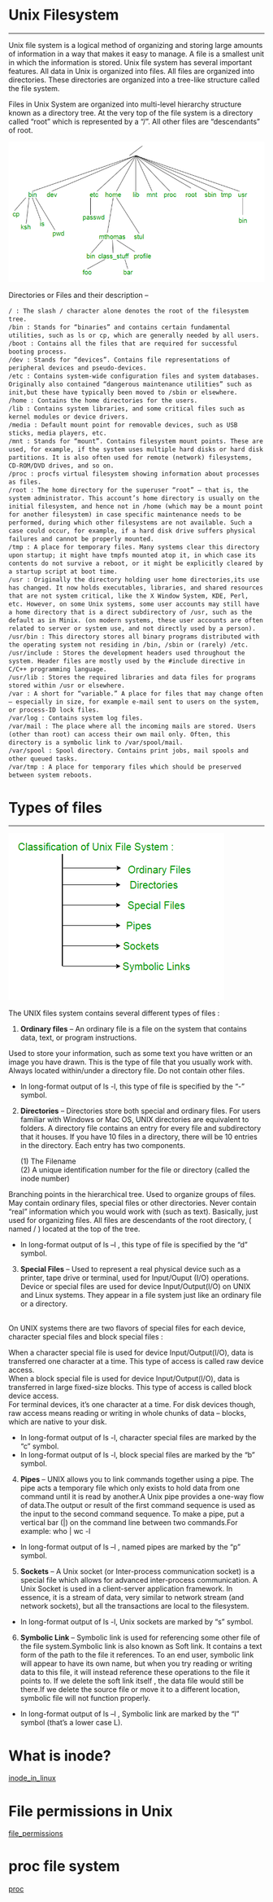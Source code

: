 # Unix Filesystem

---

Unix file system is a logical method of organizing and storing large amounts of information in a way that makes it easy to manage. A file is a smallest unit in which the information is stored. Unix file system has several important features. All data in Unix is organized into files. All files are organized into directories. These directories are organized into a tree-like structure called the file system.

Files in Unix System are organized into multi-level hierarchy structure known as a directory tree. At the very top of the file system is a directory called “root” which is represented by a “/”. All other files are “descendants” of root.

![filesystem_hierarchy](.images/fileystem_hierarchy.png)

Directories or Files and their description –

```
/ : The slash / character alone denotes the root of the filesystem tree.
/bin : Stands for “binaries” and contains certain fundamental utilities, such as ls or cp, which are generally needed by all users.
/boot : Contains all the files that are required for successful booting process.
/dev : Stands for “devices”. Contains file representations of peripheral devices and pseudo-devices.
/etc : Contains system-wide configuration files and system databases. Originally also contained “dangerous maintenance utilities” such as init,but these have typically been moved to /sbin or elsewhere.
/home : Contains the home directories for the users.
/lib : Contains system libraries, and some critical files such as kernel modules or device drivers.
/media : Default mount point for removable devices, such as USB sticks, media players, etc.
/mnt : Stands for “mount”. Contains filesystem mount points. These are used, for example, if the system uses multiple hard disks or hard disk partitions. It is also often used for remote (network) filesystems, CD-ROM/DVD drives, and so on.
/proc : procfs virtual filesystem showing information about processes as files.
/root : The home directory for the superuser “root” – that is, the system administrator. This account’s home directory is usually on the initial filesystem, and hence not in /home (which may be a mount point for another filesystem) in case specific maintenance needs to be performed, during which other filesystems are not available. Such a case could occur, for example, if a hard disk drive suffers physical failures and cannot be properly mounted.
/tmp : A place for temporary files. Many systems clear this directory upon startup; it might have tmpfs mounted atop it, in which case its contents do not survive a reboot, or it might be explicitly cleared by a startup script at boot time.
/usr : Originally the directory holding user home directories,its use has changed. It now holds executables, libraries, and shared resources that are not system critical, like the X Window System, KDE, Perl, etc. However, on some Unix systems, some user accounts may still have a home directory that is a direct subdirectory of /usr, such as the default as in Minix. (on modern systems, these user accounts are often related to server or system use, and not directly used by a person).
/usr/bin : This directory stores all binary programs distributed with the operating system not residing in /bin, /sbin or (rarely) /etc.
/usr/include : Stores the development headers used throughout the system. Header files are mostly used by the #include directive in C/C++ programming language.
/usr/lib : Stores the required libraries and data files for programs stored within /usr or elsewhere.
/var : A short for “variable.” A place for files that may change often – especially in size, for example e-mail sent to users on the system, or process-ID lock files.
/var/log : Contains system log files.
/var/mail : The place where all the incoming mails are stored. Users (other than root) can access their own mail only. Often, this directory is a symbolic link to /var/spool/mail.
/var/spool : Spool directory. Contains print jobs, mail spools and other queued tasks.
/var/tmp : A place for temporary files which should be preserved between system reboots.
```

# Types of files

---

![file_types](.images/file_types.png)


The UNIX files system contains several different types of files :

1. <b>Ordinary files</b> – An ordinary file is a file on the system that contains data, text, or program instructions.

Used to store your information, such as some text you have written or an image you have drawn. This is the type of file that you usually work with. <br />
Always located within/under a directory file.
Do not contain other files.

* In long-format output of ls -l, this type of file is specified by the “-” symbol.


2. <b>Directories</b> – Directories store both special and ordinary files. For users familiar with Windows or Mac OS, UNIX directories are equivalent to folders. A directory file contains an entry for every file and subdirectory that it houses. If you have 10 files in a directory, there will be 10 entries in the directory. Each entry has two components. <br />

    (1) The Filename <br />
    (2) A unique identification number for the file or directory (called the inode number) <br />

Branching points in the hierarchical tree.
Used to organize groups of files.
May contain ordinary files, special files or other directories.
Never contain “real” information which you would work with (such as text). Basically, just used for organizing files.
All files are descendants of the root directory, ( named / ) located at the top of the tree. <br />

* In long-format output of ls –l , this type of file is specified by the “d” symbol.

3. <b>Special Files</b> – Used to represent a real physical device such as a printer, tape drive or terminal, used for Input/Ouput (I/O) operations. Device or special files are used for device Input/Output(I/O) on UNIX and Linux systems. They appear in a file system just like an ordinary file or a directory.
<br />
On UNIX systems there are two flavors of special files for each device, character special files and block special files :
<br />

When a character special file is used for device Input/Output(I/O), data is transferred one character at a time. This type of access is called raw device access.
<br />
When a block special file is used for device Input/Output(I/O), data is transferred in large fixed-size blocks. This type of access is called block device access.
<br />
For terminal devices, it’s one character at a time. For disk devices though, raw access means reading or writing in whole chunks of data – blocks, which are native to your disk. <br />

* In long-format output of ls -l, character special files are marked by the “c” symbol.<br />
* In long-format output of ls -l, block special files are marked by the “b” symbol.<br />


4. <b>Pipes</b> – UNIX allows you to link commands together using a pipe. The pipe acts a temporary file which only exists to hold data from one command until it is read by another.A Unix pipe provides a one-way flow of data.The output or result of the first command sequence is used as the input to the second command sequence. To make a pipe, put a vertical bar (|) on the command line between two commands.For example: who | wc -l

* In long-format output of ls –l , named pipes are marked by the “p” symbol.


5. <b>Sockets</b> – A Unix socket (or Inter-process communication socket) is a special file which allows for advanced inter-process communication. A Unix Socket is used in a client-server application framework. In essence, it is a stream of data, very similar to network stream (and network sockets), but all the transactions are local to the filesystem.

* In long-format output of ls -l, Unix sockets are marked by “s” symbol.

6. <b>Symbolic Link</b> – Symbolic link is used for referencing some other file of the file system.Symbolic link is also known as Soft link. It contains a text form of the path to the file it references. To an end user, symbolic link will appear to have its own name, but when you try reading or writing data to this file, it will instead reference these operations to the file it points to. If we delete the soft link itself , the data file would still be there.If we delete the source file or move it to a different location, symbolic file will not function properly.

* In long-format output of ls –l , Symbolic link are marked by the “l” symbol (that’s a lower case L).


# What is inode?

[inode_in_linux](.images/inodes.png)


# File permissions in Unix

[file_permissions](.images/Unix_file_permissions.jpg)

# proc file system 

[proc](.images/proc.png)
